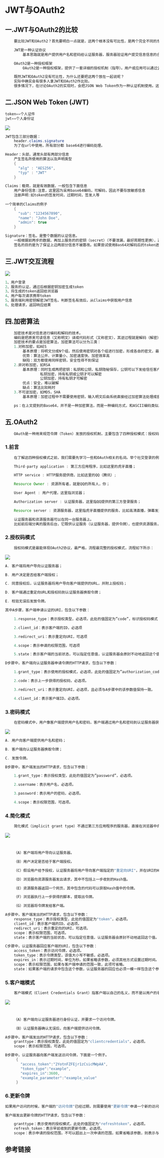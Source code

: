 # JWT与OAuth2

## 一.JWT与OAuth2的比较

```java
	要比较JWT和OAuth2？首先要明白一点就是，这两个根本没有可比性，是两个完全不同的东西。
```

```java
	JWT是一种认证协议
        基本思路就是用户提供用户名和密码给认证服务器，服务器验证用户提交信息信息的合法性；如果验证成功，会产生并返回一个Token（令牌），用户可以使用这个token访问服务器上受保护的资源。
```

```java
	OAuth2是一种授权框架
        OAuth2是一种授权框架，提供了一套详细的授权机制（指导）。用户或应用可以通过公开的或私有的设置，授权第三方应用访问特定资源。
```

```java
	既然JWT和OAuth2没有可比性，为什么还要把这两个放在一起说呢？
    实际中确实会有很多人拿JWT和OAuth2作比较。
    很多情况下，在讨论OAuth2的实现时，会把JSON Web Token作为一种认证机制使用。这也是为什么他们会经常一起出现。
```

## 二.JSON Web Token (JWT)

```java
token==个人证件  
jwt==个人身份证
```

![](../images/7.JWT格式.png)

```java
JWT包含三部分数据：
	header.claims.signature
    为了在url中使用，所有部分都 base64进行编码处理。
```

```java
Header：头部，通常头部有两部分信息
    产生签名所使用的算法以及声明类型
    {
      "alg" : "AES256",
      "typ" : "JWT"
    }
```

```java
Claims：载荷，就是有效数据，一般包含下面信息
    用户身份信息:注意，这里因为采用base64编码，可解码，因此不要存放敏感信息
    注册声明:如token的签发时间，过期时间，签发人等
    
一个简单的Claims的例子
    {
      "sub": "1234567890",
      "name": "John Doe",
      "admin": true
	}    
```

```java
Signature：签名，是整个数据的认证信息。
    一般根据前两步的数据，再加上服务的的密钥（secret）（不要泄漏，最好周期性更换），通过加密算法生成。用于验证整个数据完整和可靠性。
    签名的目的是为了保证上边两部分信息不被篡改。如果尝试使用Bas64对解码后的token进行修改，签名信息就会失效。
```

## 三.JWT交互流程

![](../images/8.JWT交互流程.png)

```java
1、用户登录
2、服务的认证，通过后根据密钥加密生成token
3、将生成的token返回给浏览器
4、用户每次请求携带token
5、服务端利用密钥解密JWT签名，判断签名有效后，从Claims中获取用户信息
6、处理请求，返回响应结果
```

## 四.加密算法

```java
	加密技术是对信息进行编码和解码的技术。
    编码是把原来可读信息（又称明文）译成代码形式（又称密文），其逆过程就是解码（解密）。
    加密技术的要点是加密算法，加密算法可以分为三类：
    1.对称加密，如AES
  		基本原理：将明文分成N个组，然后使用密钥对各个组进行加密，形成各自的密文，最后把所有的分组密文进行合并，形成最终的密文。
  		优势：算法公开、计算量小、加密速度快、加密效率高
  		缺陷：双方都使用同样密钥，安全性得不到保证 
 	2.非对称加密，如RSA
  		基本原理：同时生成两把密钥：私钥和公钥，私钥隐秘保存，公钥可以下发给信任客户端
    			私钥加密，持有私钥或公钥才可以解密
    			公钥加密，持有私钥才可解密
  		优点：安全，难以破解
  		缺点：算法比较耗时
	3.不可逆加密，如MD5，SHA 
  		基本原理：加密过程中不需要使用密钥，输入明文后由系统直接经过加密算法处理成密文，这种加密后的数据是无法被解密的，无法根据密文推算出明文。可能被暴力解密，穷举法,baidu MD5，第一个就是在线解密破解。
```

```java
	ps：在上文提到的Base64，并不是一种加密算法，而是一种编码方式，和ASCII编码类似。
```

## 五.OAuth2

```java
	OAuth是一种用来规范令牌（Token）发放的授权机制，主要包含了四种授权模式：授权码模式、简化模式、密码模式和客户端模式。
```

### 1.前言

```java
	在了解这四种授权模式之前，我们需要先学习一些和OAuth相关的名词。举个社交登录的例子吧，比如在浏览器上使用QQ账号登录虎牙直播，这个过程可以提取出以下几个名词：

    Third-party application : 第三方应用程序，比如这里的虎牙直播；

    HTTP service : HTTP服务提供商，比如这里的QQ（腾讯）;

    Resource Owner : 资源所有者，就是QQ的所有人，你；

    User Agent : 用户代理，这里指浏览器；

    Authorization server : 认证服务器，这里指QQ提供的第三方登录服务；

    Resource server : 资源服务器，这里指虎牙直播提供的服务，比如高清直播，弹幕发送等（需要认证后才能使用）。

	认证服务器和资源服务器可以在同一台服务器上。
    比如前后端分离的服务后台，它既供认证服务（认证服务器，提供令牌），也提供资源服务，客户端通过令牌来从后台获取服务（资源服务器）；它们也可以不在同一台服务器上，比如上面第三方登录的例子。
```

### 2.授权码模式

```java
	授权码模式是最能体现OAuth2协议，最严格，流程最完整的授权模式，流程如下所示：
```

![](../images/9.OAuth2的授权码模式.png)

```java
A. 客户端将用户导向认证服务器；

B. 用户决定是否给客户端授权；

C. 同意授权后，认证服务器将用户导向客户端提供的URL，并附上授权码；

D. 客户端通过重定向URL和授权码到认证服务器换取令牌；

E. 校验无误后发放令牌。

其中A步骤，客户端申请认证的URI，包含以下参数：

    1.response_type：表示授权类型，必选项，此处的值固定为”code”，标识授权码模式

    2.client_id：表示客户端的ID，必选项

    3.redirect_uri：表示重定向URI，可选项

    4.scope：表示申请的权限范围，可选项

    5.state：表示客户端的当前状态，可以指定任意值，认证服务器会原封不动地返回这个值。

D步骤中，客户端向认证服务器申请令牌的HTTP请求，包含以下参数：

    1.grant_type：表示使用的授权模式，必选项，此处的值固定为”authorization_code”。

    2.code：表示上一步获得的授权码，必选项。

    3.redirect_uri：表示重定向URI，必选项，且必须与A步骤中的该参数值保持一致。

    4.client_id：表示客户端ID，必选项。
```

### 3.密码模式

```java
	在密码模式中，用户像客户端提供用户名和密码，客户端通过用户名和密码到认证服务器获取令牌。流程如下所示：
```

![](../images/10.密码模式.png)

```java
A. 用户向客户端提供用户名和密码；

B. 客户端向认证服务器换取令牌；

C. 发放令牌。

B步骤中，客户端发出的HTTP请求，包含以下参数：

    1.grant_type：表示授权类型，此处的值固定为”password”，必选项。

    2.username：表示用户名，必选项。

    3.password：表示用户的密码，必选项。

    4.scope：表示权限范围，可选项。
```

### 4.简化模式

```java
	简化模式（implicit grant type）不通过第三方应用程序的服务器，直接在浏览器中向认证服务器申请令牌，跳过了"授权码"这个步骤，因此得名。所有步骤在浏览器中完成，令牌对访问者是可见的，且客户端不需要认证。
```

![](../images/11.简化模式.png)

```java


    （A）客户端将用户导向认证服务器。

    （B）用户决定是否给于客户端授权。

    （C）假设用户给予授权，认证服务器将用户导向客户端指定的"重定向URI"，并在URI的Hash部分包含了访问令牌。

    （D）浏览器向资源服务器发出请求，其中不包括上一步收到的Hash值。

    （E）资源服务器返回一个网页，其中包含的代码可以获取Hash值中的令牌。

    （F）浏览器执行上一步获得的脚本，提取出令牌。

    （G）浏览器将令牌发给客户端。

```

```java
A步骤中，客户端发出的HTTP请求，包含以下参数：
    response_type：表示授权类型，此处的值固定为"token"，必选项。
    client_id：表示客户端的ID，必选项。
    redirect_uri：表示重定向的URI，可选项。
    scope：表示权限范围，可选项。
    state：表示客户端的当前状态，可以指定任意值，认证服务器会原封不动地返回这个值。
```

```java
C步骤中，认证服务器回应客户端的URI，包含以下参数：
    access_token：表示访问令牌，必选项。
    token_type：表示令牌类型，该值大小写不敏感，必选项。
    expires_in：表示过期时间，单位为秒。如果省略该参数，必须其他方式设置过期时间。
    scope：表示权限范围，如果与客户端申请的范围一致，此项可省略。
    state：如果客户端的请求中包含这个参数，认证服务器的回应也必须一模一样包含这个参数。
```

### 5.客户端模式

```java
	客户端模式（Client Credentials Grant）指客户端以自己的名义，而不是以用户的名义，向"服务提供商"进行认证。严格地说，客户端模式并不属于OAuth框架所要解决的问题。在这种模式中，用户直接向客户端注册，客户端以自己的名义要求"服务提供商"提供服务，其实不存在授权问题。
```

![](../images/12.客户端模式.png)

```java


    （A）客户端向认证服务器进行身份认证，并要求一个访问令牌。

    （B）认证服务器确认无误后，向客户端提供访问令牌。

```

```java
A步骤中，客户端发出的HTTP请求，包含以下参数：
    granttype：表示授权类型，此处的值固定为"clientcredentials"，必选项。
    scope：表示权限范围，可选项。
```

```java
B步骤中，认证服务器向客户端发送访问令牌，下面是一个例子。
     {
       "access_token":"2YotnFZFEjr1zCsicMWpAA",
       "token_type":"example",
       "expires_in":3600,
       "example_parameter":"example_value"
     }
```

### 6.更新令牌

```java
如果用户访问的时候，客户端的"访问令牌"已经过期，则需要使用"更新令牌"申请一个新的访问令牌。

客户端发出更新令牌的HTTP请求，包含以下参数：

    granttype：表示使用的授权模式，此处的值固定为"refreshtoken"，必选项。
    refresh_token：表示早前收到的更新令牌，必选项。
    scope：表示申请的授权范围，不可以超出上一次申请的范围，如果省略该参数，则表示与上一次一致。
```

## 参考链接

[Spring Security OAuth2入门]: https://mrbird.cc/Spring-Security-OAuth2-Guide.html
[理解OAuth 2.0]: http://www.ruanyifeng.com/blog/2014/05/oauth_2_0.html
[OAuth2和JWT - 如何设计安全的API？]: https://www.jianshu.com/p/1f2d6e5126cb
[Base64原理]: https://baijiahao.baidu.com/s?id=1644892102150918183&amp;wfr=spider&amp;for=pc

